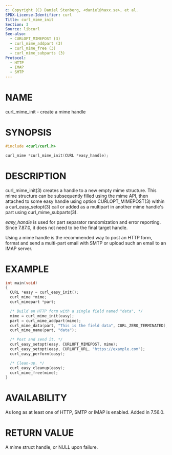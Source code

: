 ```yaml
---
c: Copyright (C) Daniel Stenberg, <daniel@haxx.se>, et al.
SPDX-License-Identifier: curl
Title: curl_mime_init
Section: 3
Source: libcurl
See-also:
  - CURLOPT_MIMEPOST (3)
  - curl_mime_addpart (3)
  - curl_mime_free (3)
  - curl_mime_subparts (3)
Protocol:
  - HTTP
  - IMAP
  - SMTP
---
```


# NAME

curl_mime_init - create a mime handle

# SYNOPSIS

~~~c
#include <curl/curl.h>

curl_mime *curl_mime_init(CURL *easy_handle);
~~~

# DESCRIPTION

curl_mime_init(3) creates a handle to a new empty mime structure.
This mime structure can be subsequently filled using the mime API, then
attached to some easy handle using option CURLOPT_MIMEPOST(3) within
a curl_easy_setopt(3) call or added as a multipart in another mime
handle's part using curl_mime_subparts(3).

*easy_handle* is used for part separator randomization and error
reporting. Since 7.87.0, it does not need to be the final target handle.

Using a mime handle is the recommended way to post an HTTP form, format and
send a multi-part email with SMTP or upload such an email to an IMAP server.

# EXAMPLE

~~~c
int main(void)
{
  CURL *easy = curl_easy_init();
  curl_mime *mime;
  curl_mimepart *part;

  /* Build an HTTP form with a single field named "data", */
  mime = curl_mime_init(easy);
  part = curl_mime_addpart(mime);
  curl_mime_data(part, "This is the field data", CURL_ZERO_TERMINATED);
  curl_mime_name(part, "data");

  /* Post and send it. */
  curl_easy_setopt(easy, CURLOPT_MIMEPOST, mime);
  curl_easy_setopt(easy, CURLOPT_URL, "https://example.com");
  curl_easy_perform(easy);

  /* Clean-up. */
  curl_easy_cleanup(easy);
  curl_mime_free(mime);
}
~~~

# AVAILABILITY

As long as at least one of HTTP, SMTP or IMAP is enabled. Added in 7.56.0.

# RETURN VALUE

A mime struct handle, or NULL upon failure.
